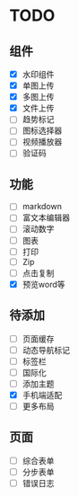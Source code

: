 # TODO

## 组件

- [x] 水印组件
- [x] 单图上传
- [x] 多图上传
- [x] 文件上传
- [ ] 趋势标记
- [ ] 图标选择器
- [ ] 视频播放器
- [ ] 验证码

## 功能

- [ ] markdown
- [ ] 富文本编辑器
- [ ] 滚动数字
- [ ] 图表
- [ ] 打印
- [ ] Zip
- [ ] 点击复制
- [x] 预览word等

## 待添加
- [ ] 页面缓存
- [ ] 动态导航标记
- [ ] 标签栏
- [ ] 国际化
- [ ] 添加主题
- [x] 手机端适配
- [ ] 更多布局

## 页面
- [ ] 综合表单
- [ ] 分步表单
- [ ] 错误日志